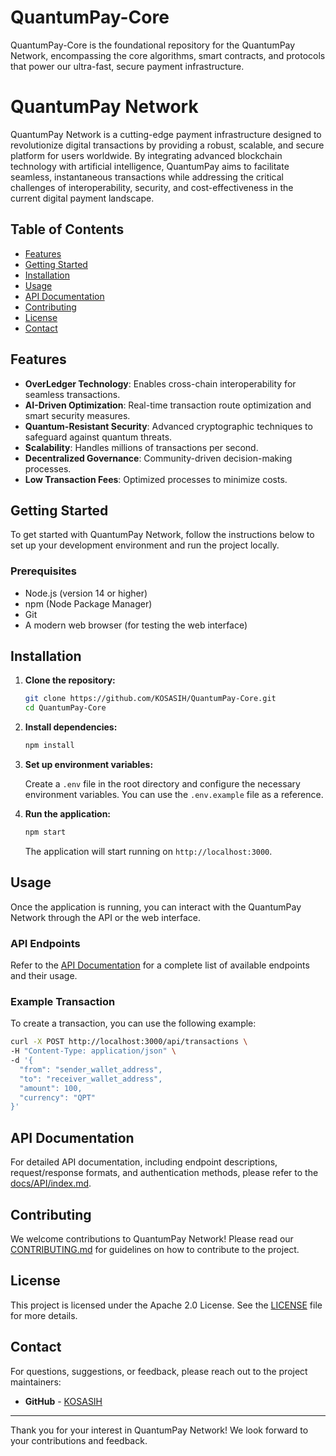 # QuantumPay-Core
QuantumPay-Core is the foundational repository for the QuantumPay Network, encompassing the core algorithms, smart contracts, and protocols that power our ultra-fast, secure payment infrastructure.

# QuantumPay Network

QuantumPay Network is a cutting-edge payment infrastructure designed to revolutionize digital transactions by providing a robust, scalable, and secure platform for users worldwide. By integrating advanced blockchain technology with artificial intelligence, QuantumPay aims to facilitate seamless, instantaneous transactions while addressing the critical challenges of interoperability, security, and cost-effectiveness in the current digital payment landscape.

## Table of Contents

- [Features](#features)
- [Getting Started](#getting-started)
- [Installation](#installation)
- [Usage](#usage)
- [API Documentation](#api-documentation)
- [Contributing](#contributing)
- [License](#license)
- [Contact](#contact)

## Features

- **OverLedger Technology**: Enables cross-chain interoperability for seamless transactions.
- **AI-Driven Optimization**: Real-time transaction route optimization and smart security measures.
- **Quantum-Resistant Security**: Advanced cryptographic techniques to safeguard against quantum threats.
- **Scalability**: Handles millions of transactions per second.
- **Decentralized Governance**: Community-driven decision-making processes.
- **Low Transaction Fees**: Optimized processes to minimize costs.

## Getting Started

To get started with QuantumPay Network, follow the instructions below to set up your development environment and run the project locally.

### Prerequisites

- Node.js (version 14 or higher)
- npm (Node Package Manager)
- Git
- A modern web browser (for testing the web interface)

## Installation

1. **Clone the repository:**

   ```bash
   git clone https://github.com/KOSASIH/QuantumPay-Core.git
   cd QuantumPay-Core
   ```

2. **Install dependencies:**

   ```bash
   npm install
   ```

3. **Set up environment variables:**

   Create a `.env` file in the root directory and configure the necessary environment variables. You can use the `.env.example` file as a reference.

4. **Run the application:**

   ```bash
   npm start
   ```

   The application will start running on `http://localhost:3000`.

## Usage

Once the application is running, you can interact with the QuantumPay Network through the API or the web interface. 

### API Endpoints

Refer to the [API Documentation](#api-documentation) for a complete list of available endpoints and their usage.

### Example Transaction

To create a transaction, you can use the following example:

```bash
curl -X POST http://localhost:3000/api/transactions \
-H "Content-Type: application/json" \
-d '{
  "from": "sender_wallet_address",
  "to": "receiver_wallet_address",
  "amount": 100,
  "currency": "QPT"
}'
```

## API Documentation

For detailed API documentation, including endpoint descriptions, request/response formats, and authentication methods, please refer to the [docs/API/index.md](docs/API/index.md).

## Contributing

We welcome contributions to QuantumPay Network! Please read our [CONTRIBUTING.md](CONTRIBUTING.md) for guidelines on how to contribute to the project.

## License

This project is licensed under the Apache 2.0 License. See the [LICENSE](LICENSE) file for more details.

## Contact

For questions, suggestions, or feedback, please reach out to the project maintainers:

- **GitHub** - [KOSASIH](https://github.com/KOSASIH)

---

Thank you for your interest in QuantumPay Network! We look forward to your contributions and feedback.
